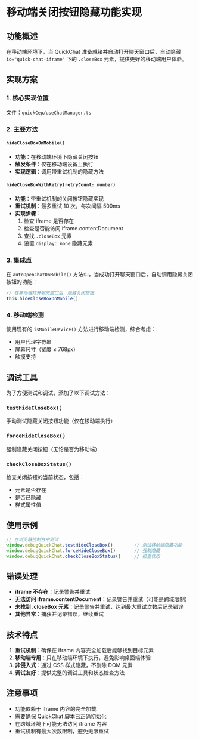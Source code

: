 # 移动端关闭按钮隐藏功能实现

## 功能概述

在移动端环境下，当 QuickChat 准备就绪并自动打开聊天窗口后，自动隐藏 `id="quick-chat-iframe"` 下的 `.closeBox` 元素，提供更好的移动端用户体验。

## 实现方案

### 1. 核心实现位置

文件：`quickCep/useChatManager.ts`

### 2. 主要方法

#### `hideCloseBoxOnMobile()`
- **功能**：在移动端环境下隐藏关闭按钮
- **触发条件**：仅在移动端设备上执行
- **实现逻辑**：调用带重试机制的隐藏方法

#### `hideCloseBoxWithRetry(retryCount: number)`
- **功能**：带重试机制的关闭按钮隐藏实现
- **重试机制**：最多重试 10 次，每次间隔 500ms
- **实现步骤**：
  1. 检查 iframe 是否存在
  2. 检查是否能访问 iframe.contentDocument
  3. 查找 `.closeBox` 元素
  4. 设置 `display: none` 隐藏元素

### 3. 集成点

在 `autoOpenChatOnMobile()` 方法中，当成功打开聊天窗口后，自动调用隐藏关闭按钮的功能：

```typescript
// 在移动端打开聊天窗口后，隐藏关闭按钮
this.hideCloseBoxOnMobile()
```

### 4. 移动端检测

使用现有的 `isMobileDevice()` 方法进行移动端检测，综合考虑：
- 用户代理字符串
- 屏幕尺寸（宽度 ≤ 768px）
- 触摸支持

## 调试工具

为了方便测试和调试，添加了以下调试方法：

### `testHideCloseBox()`
手动测试隐藏关闭按钮功能（仅在移动端执行）

### `forceHideCloseBox()`
强制隐藏关闭按钮（无论是否为移动端）

### `checkCloseBoxStatus()`
检查关闭按钮的当前状态，包括：
- 元素是否存在
- 是否已隐藏
- 样式属性值

## 使用示例

```javascript
// 在浏览器控制台中测试
window.debugQuickChat.testHideCloseBox()        // 测试移动端隐藏功能
window.debugQuickChat.forceHideCloseBox()       // 强制隐藏
window.debugQuickChat.checkCloseBoxStatus()     // 检查状态
```

## 错误处理

- **iframe 不存在**：记录警告并重试
- **无法访问 iframe.contentDocument**：记录警告并重试（可能是跨域限制）
- **未找到 .closeBox 元素**：记录警告并重试，达到最大重试次数后记录错误
- **其他异常**：捕获并记录错误，继续重试

## 技术特点

1. **重试机制**：确保在 iframe 内容完全加载后能够找到目标元素
2. **移动端专用**：只在移动端环境下执行，避免影响桌面端体验
3. **非侵入式**：通过 CSS 样式隐藏，不删除 DOM 元素
4. **调试友好**：提供完整的调试工具和状态检查方法

## 注意事项

- 功能依赖于 iframe 内容的完全加载
- 需要确保 QuickChat 脚本已正确初始化
- 在跨域环境下可能无法访问 iframe 内容
- 重试机制有最大次数限制，避免无限重试